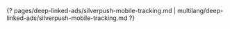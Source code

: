 {? pages/deep-linked-ads/silverpush-mobile-tracking.md | multilang/deep-linked-ads/silverpush-mobile-tracking.md ?}
